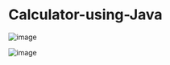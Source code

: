 # Calculator-using-Java
![image](https://github.com/Bill-Board/Calculator-using-Java/assets/59358725/17f7d785-1efa-4067-929a-b67778ed6d1f)

![image](https://github.com/Bill-Board/Calculator-using-Java/assets/59358725/77f9fb0e-e2a7-4bbf-a6a0-e2fe8fb81458)

